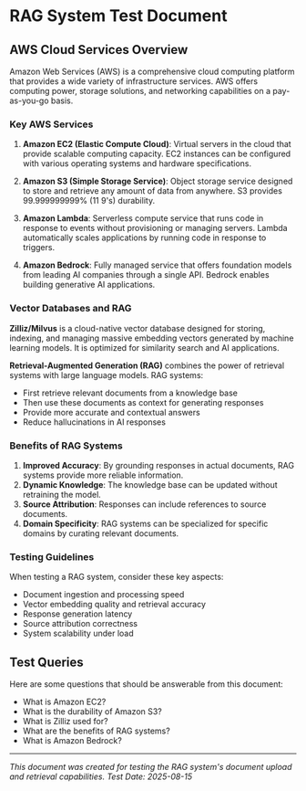 # RAG System Test Document

## AWS Cloud Services Overview

Amazon Web Services (AWS) is a comprehensive cloud computing platform that provides a wide variety of infrastructure services. AWS offers computing power, storage solutions, and networking capabilities on a pay-as-you-go basis.

### Key AWS Services

1. **Amazon EC2 (Elastic Compute Cloud)**: Virtual servers in the cloud that provide scalable computing capacity. EC2 instances can be configured with various operating systems and hardware specifications.

2. **Amazon S3 (Simple Storage Service)**: Object storage service designed to store and retrieve any amount of data from anywhere. S3 provides 99.999999999% (11 9's) durability.

3. **Amazon Lambda**: Serverless compute service that runs code in response to events without provisioning or managing servers. Lambda automatically scales applications by running code in response to triggers.

4. **Amazon Bedrock**: Fully managed service that offers foundation models from leading AI companies through a single API. Bedrock enables building generative AI applications.

### Vector Databases and RAG

**Zilliz/Milvus** is a cloud-native vector database designed for storing, indexing, and managing massive embedding vectors generated by machine learning models. It is optimized for similarity search and AI applications.

**Retrieval-Augmented Generation (RAG)** combines the power of retrieval systems with large language models. RAG systems:
- First retrieve relevant documents from a knowledge base
- Then use these documents as context for generating responses
- Provide more accurate and contextual answers
- Reduce hallucinations in AI responses

### Benefits of RAG Systems

1. **Improved Accuracy**: By grounding responses in actual documents, RAG systems provide more reliable information.
2. **Dynamic Knowledge**: The knowledge base can be updated without retraining the model.
3. **Source Attribution**: Responses can include references to source documents.
4. **Domain Specificity**: RAG systems can be specialized for specific domains by curating relevant documents.

### Testing Guidelines

When testing a RAG system, consider these key aspects:
- Document ingestion and processing speed
- Vector embedding quality and retrieval accuracy
- Response generation latency
- Source attribution correctness
- System scalability under load

## Test Queries

Here are some questions that should be answerable from this document:
- What is Amazon EC2?
- What is the durability of Amazon S3?
- What is Zilliz used for?
- What are the benefits of RAG systems?
- What is Amazon Bedrock?

---
*This document was created for testing the RAG system's document upload and retrieval capabilities.*
*Test Date: 2025-08-15*